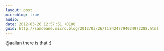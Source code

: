 ```yaml
---
layout: post
microblog: true
audio: 
date: 2012-03-26 12:57:51 +0100
guid: http://samdeane.micro.blog/2012/03/26/t184247794024972288.html
---
```

@aallan there is that :)
